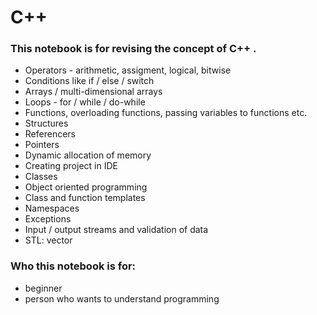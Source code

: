 # C++

### This notebook is for revising the concept of C++ .

- Operators - arithmetic, assigment, logical, bitwise
- Conditions like if / else / switch
- Arrays / multi-dimensional arrays
- Loops - for / while / do-while
- Functions, overloading functions, passing variables to functions etc.
- Structures
- Referencers
- Pointers
- Dynamic allocation of memory
- Creating project in IDE
- Classes
- Object oriented programming
- Class and function templates
- Namespaces
- Exceptions
- Input / output streams and validation of data
- STL: vector


### Who this notebook is for:
- beginner
- person who wants to understand programming
